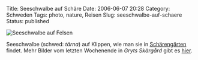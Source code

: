 Title: Seeschwalbe auf Schäre
Date: 2006-06-07 20:28
Category: Schweden
Tags: photo, nature, Reisen
Slug: seeschwalbe-auf-schaere
Status: published

![Seeschwalbe auf
Felsen](/pic/tarna.jpg "Seeschwalbe auf Felsen")

Seeschwalbe (schwed: *tärna*) auf Klippen, wie man sie in
[Schärengärten](http://www.fiket.de/2006/06/04/wort-der-woche-skaerdard/)
findet. Mehr Bilder vom letzten Wochenende in *Gryts Skärgård* gibt es
[hier](http://thomasmarquart.net/gallery/GrytJun06/).

